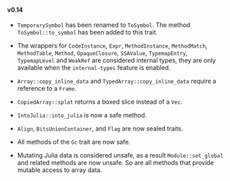 #### v0.14
 - `TemporarySymbol` has been renamed to `ToSymbol`. The method `ToSymbol::to_symbol` has been added to this trait.

 - The wrappers for `CodeInstance`, `Expr`, `MethodInstance`, `MethodMatch`, `MethodTable`, `Method`, `OpaqueClosure`, `SSAValue`, `TypemapEntry`, `TypemapLevel` and `WeakRef` are considered internal types, they are only available when the `internal-types` feature is enabled.

 - `Array::copy_inline_data` and `TypedArray::copy_inline_data` require a reference to a `Frame`.

 - `CopiedArray::splat` returns a boxed slice instead of a `Vec`.

 - `IntoJulia::into_julia` is now a safe method.

 - `Align`, `BitsUnionContainer`, and `Flag` are now sealed traits.

 - All methods of the `Gc` trait are now safe.

 - Mutating Julia data is considered unsafe, as a result `Module::set_global` and related methods are now unsafe. So are all methods that provide mutable access to array data. 